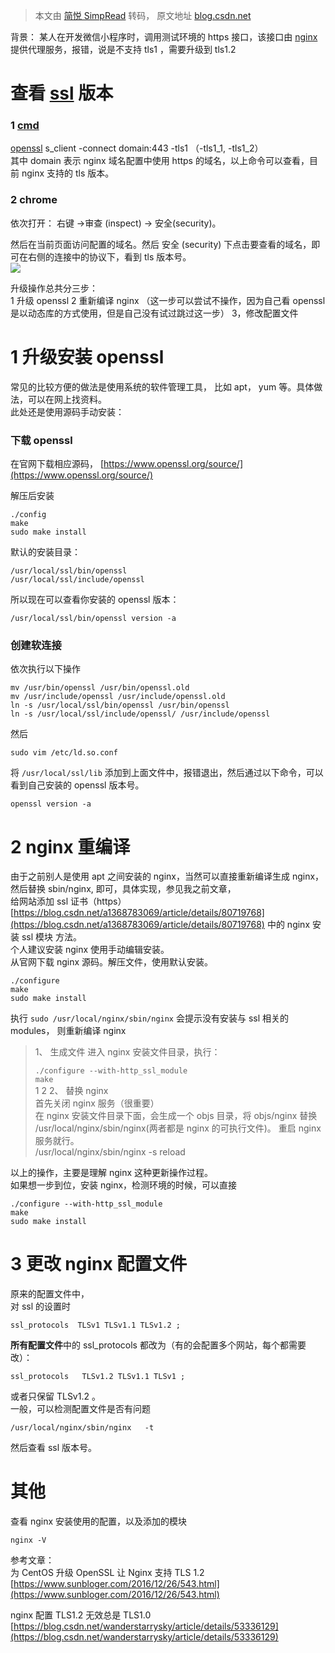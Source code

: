 > 本文由 [简悦 SimpRead](http://ksria.com/simpread/) 转码， 原文地址 [blog.csdn.net](https://blog.csdn.net/a1368783069/article/details/85064682)

背景： 某人在开发微信小程序时，调用测试环境的 https 接口，该接口由 [nginx](https://so.csdn.net/so/search?q=nginx&spm=1001.2101.3001.7020) 提供代理服务，报错，说是不支持 tls1 ，需要升级到 tls1.2

查看 [ssl](https://so.csdn.net/so/search?q=ssl&spm=1001.2101.3001.7020) 版本
========================================================================

### 1 [cmd](https://so.csdn.net/so/search?q=cmd&spm=1001.2101.3001.7020)

[openssl](https://so.csdn.net/so/search?q=openssl&spm=1001.2101.3001.7020) s_client -connect domain:443 -tls1 （-tls1_1, -tls1_2）  
其中 domain 表示 nginx 域名配置中使用 https 的域名，以上命令可以查看，目前 nginx 支持的 tls 版本。

### 2 chrome

依次打开： 右键 ->审查 (inspect) -> 安全(security)。

然后在当前页面访问配置的域名。然后 安全 (security) 下点击要查看的域名，即可在右侧的连接中的协议下，看到 tls 版本号。  
![](https://img-blog.csdnimg.cn/20181218151934818.png?x-oss-process=image/watermark,type_ZmFuZ3poZW5naGVpdGk,shadow_10,text_aHR0cHM6Ly9ibG9nLmNzZG4ubmV0L2ExMzY4NzgzMDY5,size_16,color_FFFFFF,t_70)

升级操作总共分三步：  
1 升级 openssl 2 重新编译 nginx （这一步可以尝试不操作，因为自己看 openssl 是以动态库的方式使用，但是自己没有试过跳过这一步） 3，修改配置文件

1 升级安装 openssl
==============

常见的比较方便的做法是使用系统的软件管理工具， 比如 apt， yum 等。具体做法，可以在网上找资料。  
此处还是使用源码手动安装：

### 下载 openssl

在官网下载相应源码， [https://www.openssl.org/source/](https://www.openssl.org/source/)

解压后安装

```
./config 
make
sudo make install

```

默认的安装目录：

```
/usr/local/ssl/bin/openssl
/usr/local/ssl/include/openssl

```

所以现在可以查看你安装的 openssl 版本：

```
/usr/local/ssl/bin/openssl version -a

```

### 创建软连接

依次执行以下操作

```
mv /usr/bin/openssl /usr/bin/openssl.old
mv /usr/include/openssl /usr/include/openssl.old
ln -s /usr/local/ssl/bin/openssl /usr/bin/openssl
ln -s /usr/local/ssl/include/openssl/ /usr/include/openssl

```

然后

```
sudo vim /etc/ld.so.conf

```

将 `/usr/local/ssl/lib` 添加到上面文件中，报错退出，然后通过以下命令，可以看到自己安装的 openssl 版本号。

```
openssl version -a

```

2 nginx 重编译
===========

由于之前别人是使用 apt 之间安装的 nginx，当然可以直接重新编译生成 nginx，然后替换 sbin/nginx, 即可，具体实现，参见我之前文章，  
给网站添加 ssl 证书（https）[https://blog.csdn.net/a1368783069/article/details/80719768](https://blog.csdn.net/a1368783069/article/details/80719768) 中的 nginx 安装 ssl 模块 方法。  
个人建议安装 nginx 使用手动编辑安装。  
从官网下载 nginx 源码。解压文件，使用默认安装。

```
./configure
make
sudo make install

```

执行 `sudo /usr/local/nginx/sbin/nginx` 会提示没有安装与 ssl 相关的 modules， 则重新编译 nginx

> 1、 生成文件 进入 nginx 安装文件目录，执行：
> 
> `./configure --with-http_ssl_module`  
> `make`  
> 1 2 2、 替换 nginx  
> 首先关闭 nginx 服务（很重要）  
> 在 nginx 安装文件目录下面，会生成一个 objs 目录，将 objs/nginx 替换  
> /usr/local/nginx/sbin/nginx(两者都是 nginx 的可执行文件)。 重启 nginx 服务就行。  
> /usr/local/nginx/sbin/nginx -s reload

以上的操作，主要是理解 nginx 这种更新操作过程。  
如果想一步到位，安装 nginx，检测环境的时候，可以直接

```
./configure --with-http_ssl_module
make
sudo make install

```

3 更改 nginx 配置文件
===============

原来的配置文件中，  
对 ssl 的设置时

```
ssl_protocols  TLSv1 TLSv1.1 TLSv1.2 ;

```

**所有配置文件**中的 ssl_protocols 都改为（有的会配置多个网站，每个都需要改）：

```
ssl_protocols   TLSv1.2 TLSv1.1 TLSv1 ;

```

或者只保留 TLSv1.2 。  
一般，可以检测配置文件是否有问题

```
/usr/local/nginx/sbin/nginx   -t

```

然后查看 ssl 版本号。

其他
==

查看 nginx 安装使用的配置，以及添加的模块

```
nginx -V

```

参考文章：  
为 CentOS 升级 OpenSSL 让 Nginx 支持 TLS 1.2  
[https://www.sunbloger.com/2016/12/26/543.html](https://www.sunbloger.com/2016/12/26/543.html)

nginx 配置 TLS1.2 无效总是 TLS1.0 [https://blog.csdn.net/wanderstarrysky/article/details/53336129](https://blog.csdn.net/wanderstarrysky/article/details/53336129)